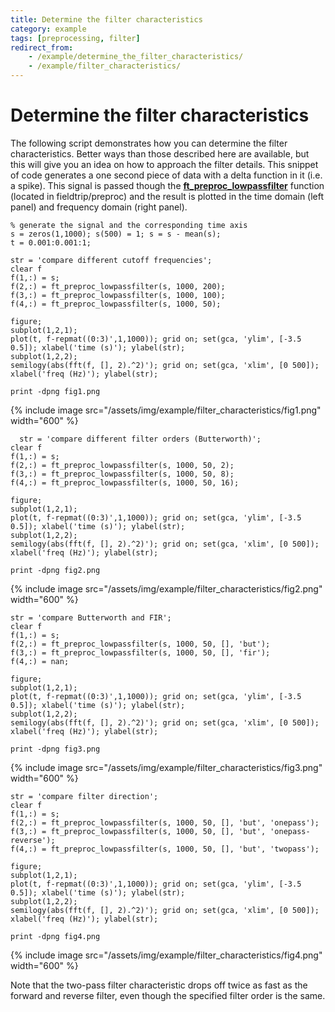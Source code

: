 ```yaml
---
title: Determine the filter characteristics
category: example
tags: [preprocessing, filter]
redirect_from:
    - /example/determine_the_filter_characteristics/
    - /example/filter_characteristics/
---
```


# Determine the filter characteristics

The following script demonstrates how you can determine the filter characteristics. Better ways than those described here are available, but this will give you an idea on how to approach the filter details. This snippet of code generates a one second piece of data with a delta function in it (i.e. a spike). This signal is passed though the **[ft_preproc_lowpassfilter](/reference/preproc/ft_preproc_lowpassfilter)** function (located in fieldtrip/preproc) and the result is plotted in the time domain (left panel) and frequency domain (right panel).

    % generate the signal and the corresponding time axis
    s = zeros(1,1000); s(500) = 1; s = s - mean(s);
    t = 0.001:0.001:1;

    str = 'compare different cutoff frequencies';
    clear f
    f(1,:) = s;
    f(2,:) = ft_preproc_lowpassfilter(s, 1000, 200);
    f(3,:) = ft_preproc_lowpassfilter(s, 1000, 100);
    f(4,:) = ft_preproc_lowpassfilter(s, 1000, 50);

    figure;
    subplot(1,2,1);
    plot(t, f-repmat((0:3)',1,1000)); grid on; set(gca, 'ylim', [-3.5 0.5]); xlabel('time (s)'); ylabel(str);
    subplot(1,2,2);
    semilogy(abs(fft(f, [], 2).^2)'); grid on; set(gca, 'xlim', [0 500]); xlabel('freq (Hz)'); ylabel(str);

    print -dpng fig1.png

{% include image src="/assets/img/example/filter_characteristics/fig1.png" width="600" %}

      str = 'compare different filter orders (Butterworth)';
    clear f
    f(1,:) = s;
    f(2,:) = ft_preproc_lowpassfilter(s, 1000, 50, 2);
    f(3,:) = ft_preproc_lowpassfilter(s, 1000, 50, 8);
    f(4,:) = ft_preproc_lowpassfilter(s, 1000, 50, 16);

    figure;
    subplot(1,2,1);
    plot(t, f-repmat((0:3)',1,1000)); grid on; set(gca, 'ylim', [-3.5 0.5]); xlabel('time (s)'); ylabel(str);
    subplot(1,2,2);
    semilogy(abs(fft(f, [], 2).^2)'); grid on; set(gca, 'xlim', [0 500]); xlabel('freq (Hz)'); ylabel(str);

    print -dpng fig2.png

{% include image src="/assets/img/example/filter_characteristics/fig2.png" width="600" %}

    str = 'compare Butterworth and FIR';
    clear f
    f(1,:) = s;
    f(2,:) = ft_preproc_lowpassfilter(s, 1000, 50, [], 'but');
    f(3,:) = ft_preproc_lowpassfilter(s, 1000, 50, [], 'fir');
    f(4,:) = nan;

    figure;
    subplot(1,2,1);
    plot(t, f-repmat((0:3)',1,1000)); grid on; set(gca, 'ylim', [-3.5 0.5]); xlabel('time (s)'); ylabel(str);
    subplot(1,2,2);
    semilogy(abs(fft(f, [], 2).^2)'); grid on; set(gca, 'xlim', [0 500]); xlabel('freq (Hz)'); ylabel(str);

    print -dpng fig3.png

{% include image src="/assets/img/example/filter_characteristics/fig3.png" width="600" %}

    str = 'compare filter direction';
    clear f
    f(1,:) = s;
    f(2,:) = ft_preproc_lowpassfilter(s, 1000, 50, [], 'but', 'onepass');
    f(3,:) = ft_preproc_lowpassfilter(s, 1000, 50, [], 'but', 'onepass-reverse');
    f(4,:) = ft_preproc_lowpassfilter(s, 1000, 50, [], 'but', 'twopass');

    figure;
    subplot(1,2,1);
    plot(t, f-repmat((0:3)',1,1000)); grid on; set(gca, 'ylim', [-3.5 0.5]); xlabel('time (s)'); ylabel(str);
    subplot(1,2,2);
    semilogy(abs(fft(f, [], 2).^2)'); grid on; set(gca, 'xlim', [0 500]); xlabel('freq (Hz)'); ylabel(str);

    print -dpng fig4.png

{% include image src="/assets/img/example/filter_characteristics/fig4.png" width="600" %}

Note that the two-pass filter characteristic drops off twice as fast as the forward and reverse filter, even though the specified filter order is the same.
